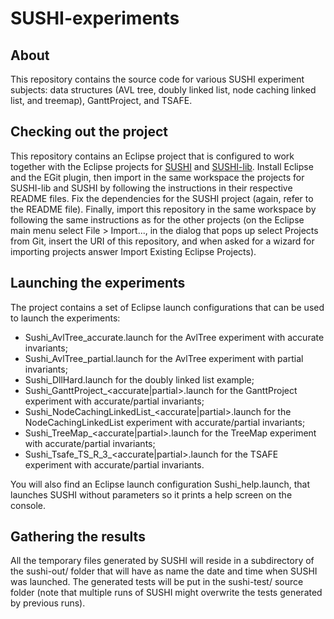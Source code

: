 # SUSHI-experiments

## About

This repository contains the source code for various SUSHI experiment subjects: data structures (AVL tree, doubly linked 
list, node caching linked list, and treemap), GanttProject, and TSAFE.

## Checking out the project

This repository contains an Eclipse project that is configured to work together with the Eclipse projects for 
[SUSHI](https://github.com/pietrobraione/sushi) and [SUSHI-lib](https://github.com/pietrobraione/sushi-lib). 
Install Eclipse and the EGit plugin, then import in the same workspace the projects for SUSHI-lib and SUSHI by 
following the instructions in their respective README files. Fix the dependencies for the SUSHI project (again, 
refer to the README file). Finally, import this repository in the same workspace by following the same instructions 
as for the other projects (on the Eclipse main menu select File > Import..., in the dialog that pops up select 
Projects from Git, insert the URI of this repository, and when asked for a wizard for importing projects answer 
Import Existing Eclipse Projects).

## Launching the experiments

The project contains a set of Eclipse launch configurations that can be used to launch the experiments:

* Sushi_AvlTree_accurate.launch for the AvlTree experiment with accurate invariants;
* Sushi_AvlTree_partial.launch for the AvlTree experiment with partial invariants;
* Sushi_DllHard.launch for the doubly linked list example;
* Sushi_GanttProject_<accurate|partial>.launch for the GanttProject experiment with accurate/partial invariants;
* Sushi_NodeCachingLinkedList_<accurate|partial>.launch for the NodeCachingLinkedList experiment with accurate/partial invariants;
* Sushi_TreeMap_<accurate|partial>.launch for the TreeMap experiment with accurate/partial invariants;
* Sushi_Tsafe_TS_R_3_<accurate|partial>.launch for the TSAFE experiment with accurate/partial invariants.

You will also find an Eclipse launch configuration Sushi_help.launch, that launches SUSHI without parameters 
so it prints a help screen on the console.

## Gathering the results

All the temporary files generated by SUSHI will reside in a subdirectory of the sushi-out/ folder that will have
as name the date and time when SUSHI was launched. The generated tests will be put in the sushi-test/ source folder
(note that multiple runs of SUSHI might overwrite the tests generated by previous runs).
  